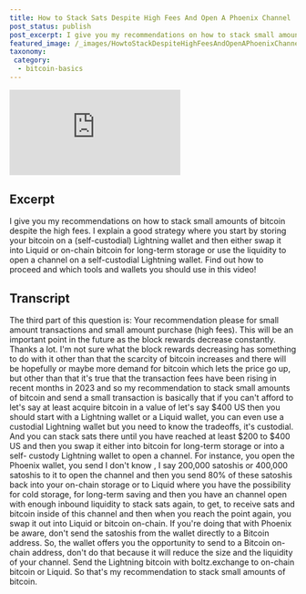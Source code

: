 ```yaml
---
title: How to Stack Sats Despite High Fees And Open A Phoenix Channel
post_status: publish
post_excerpt: I give you my recommendations on how to stack small amounts of bitcoin despite the high fees.
featured_image: /_images/HowtoStackDespiteHighFeesAndOpenAPhoenixChannel.jpg
taxonomy:
 category:
  - bitcoin-basics
---
```


<iframe src="https://player.vimeo.com/video/1019661406?badge=0&amp;autopause=0&amp;player_id=0&amp;app_id=58479" frameborder="0" allow="autoplay; fullscreen; picture-in-picture; clipboard-write; encrypted-media" title="How to Stack Sats Despite High Fees And Open A Phoenix Channel"></iframe>

<div style="margin-bottom:30px;"></div>

## Excerpt

I give you my recommendations on how to stack small amounts of bitcoin despite the high fees. I explain a good strategy where you start by storing your bitcoin on a (self-custodial) Lightning wallet and then either swap it into Liquid or on-chain bitcoin for long-term storage or use the liquidity to open a channel on a self-custodial Lightning wallet. Find out how to proceed and which tools and wallets you should use in this video!

## Transcript

The third part of this question is: Your recommendation please for small amount transactions and small amount purchase (high fees). This will be an important point in the future as the block rewards decrease constantly. Thanks a lot. I'm not sure what the block rewards decreasing has something to do with it other than that the scarcity of bitcoin increases and there will be hopefully or maybe more demand for bitcoin which lets the price go up, but other than that it's true that the transaction fees have been rising in recent months in 2023 and so my recommendation to stack small amounts of bitcoin and send a small transaction is basically that if you can't afford to let's say at least acquire bitcoin in a value of let's say $400 US then you should start with a Lightning wallet or a Liquid wallet, you can even use a custodial Lightning wallet but you need to know the tradeoffs, it's custodial. And you can stack sats there until you have reached at least $200 to $400 US and then you swap it either into bitcoin for long-term storage or into a self- custody Lightning wallet to open a channel. For instance, you open the Phoenix wallet, you send I don't know , I say 200,000 satoshis or 400,000 satoshis to it to open the channel and then you send 80% of these satoshis back into your on-chain storage or to Liquid where you have the possibility for cold storage, for long-term saving and then you have an channel open with enough inbound liquidity to stack sats again, to get, to receive sats and bitcoin inside of this channel and then when you reach the point again, you swap it out into Liquid or bitcoin on-chain. If you're doing that with Phoenix be aware, don't send the satoshis from the wallet directly to a Bitcoin address. So, the wallet offers you the opportunity to send to a Bitcoin on-chain address, don't do that because it will reduce the size and the liquidity of your channel. Send the Lightning bitcoin with boltz.exchange to on-chain bitcoin or Liquid. So that's my recommendation to stack small amounts of bitcoin. 